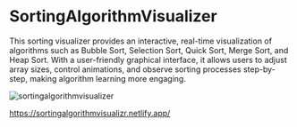 # SortingAlgorithmVisualizer
This sorting visualizer provides an interactive, real-time visualization of algorithms such as Bubble Sort, Selection Sort, Quick Sort, Merge Sort, and Heap Sort. With a user-friendly graphical interface, it allows users to adjust array sizes, control animations, and observe sorting processes step-by-step, making algorithm learning more engaging.

![sortingalgorithmvisualizer](https://github.com/user-attachments/assets/31820fb5-e05a-4933-a6b1-de72228ad0c6)

https://sortingalgorithmvisualizr.netlify.app/
